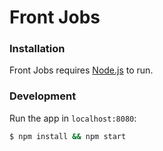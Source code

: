# Front Jobs

### Installation

Front Jobs requires [Node.js](https://nodejs.org/) to run.

### Development

Run the app in `localhost:8080`:
```sh
$ npm install && npm start
```
